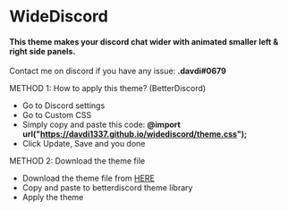 # __WideDiscord__
#### This theme makes your discord chat wider with animated smaller left & right side panels. 
Contact me on discord if you have any issue: __.davdi#0679__


METHOD 1: How to apply this theme? (BetterDiscord)
- Go to Discord settings
- Go to Custom CSS
- Simply copy and paste this code: __@import url("https://davdi1337.github.io/widediscord/theme.css");__
- Click Update, Save and you done

METHOD 2: Download the theme file
- Download the theme file from [HERE](https://drive.google.com/u/0/uc?id=1WN0unq8tiRbTWQ5m6iHx8sWGgBgu_IFa&export=download)
- Copy and paste to betterdiscord theme library
- Apply the theme
